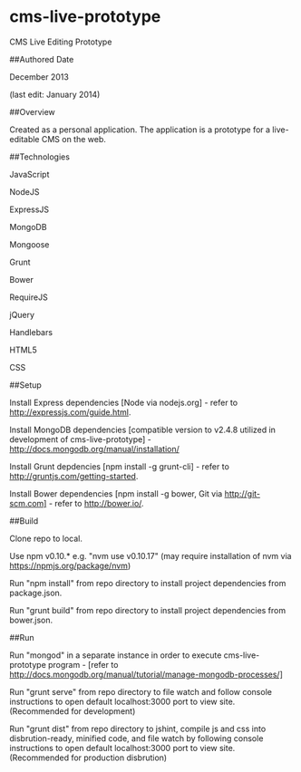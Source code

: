 cms-live-prototype
==================

CMS Live Editing Prototype

##Authored Date

December 2013

(last edit: January 2014)

##Overview

Created as a personal application.  The application is a prototype for a live-editable CMS on the web.

##Technologies

JavaScript

NodeJS

ExpressJS

MongoDB

Mongoose

Grunt

Bower

RequireJS

jQuery

Handlebars

HTML5

CSS

##Setup

Install Express dependencies [Node via nodejs.org] - refer to http://expressjs.com/guide.html.

Install MongoDB dependencies [compatible version to v2.4.8 utilized in development of cms-live-prototype] - http://docs.mongodb.org/manual/installation/

Install Grunt depdencies [npm install -g grunt-cli] - refer to http://gruntjs.com/getting-started.

Install Bower dependencies [npm install -g bower, Git via http://git-scm.com] - refer to http://bower.io/.

##Build

Clone repo to local.

Use npm v0.10.* e.g. "nvm use v0.10.17" (may require installation of nvm via https://npmjs.org/package/nvm)

Run "npm install" from repo directory to install project dependencies from package.json.

Run "grunt build" from repo directory to install project dependencies from bower.json.

##Run

Run "mongod" in a separate instance in order to execute cms-live-prototype program - [refer to http://docs.mongodb.org/manual/tutorial/manage-mongodb-processes/]

Run "grunt serve" from repo directory to file watch and follow console instructions to open default localhost:3000 port to view site. (Recommended for development)

Run "grunt dist" from repo directory to jshint, compile js and css into disbrution-ready, minified code, and file watch by following console instructions to open default localhost:3000 port to view site. (Recommended for production disbrution)
